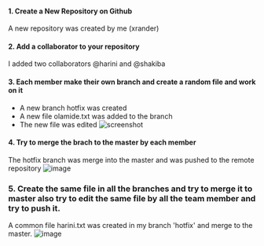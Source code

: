 #### 1.  Create a New Repository on Github
 A new repository was created by me (xrander) <br>

#### 2. Add a collaborator to your repository <br>
I added two collaborators @harini and @shakiba

#### 3. Each member make their own branch and create a random file and work on it <br>
- A new branch hotfix was created
- A new file olamide.txt was added to the branch
- The new file was edited
![screenshot](https://lh3.googleusercontent.com/JHjo4I-2ONqsnlZ9c6BF79EQEH3RJZINLHuzLnRzjQ4SIF3Wx4aSxv5EgVxaIN0sTxG2wtXbYhLlEQ0iyq6j_xfvmOqH_s6Q9tzyLnBBcZjbIyjsb-QIxqtz3_l9a2T5ZiLqdYrdvR2XY6hCeLShlhTuZnfjDpcKtfR0ZFGuXV3HCH3N3hwDKsCSxG95ASDGq6m_1EmCaR3A-NXVnU0gWaOmVbXa790QU5HFb61SIYkdUcOpFCB9r_2ohOIk0NdrKMtKsGqeJ_cunjIHlxlqEmNo8PT-hHna-PfCXN5ymvMwr6Zl708nzr48QXuWk-O15YxvDMBvN4onCNknBa2dP4cEjP7ajFsv88XXXSGrUY4ytTy4slwAmvmeKAkyRo0ER-WFRqXedWGJlvk5nClPB6zR8DFWxeoVRcGaKDP2BoaUkcvJmfRdAJQ9WxFrm-iY4KSIteMOjEVpN7XXVztZPMhkR6ADWJU2l1lXKqyBQAWhdbmbUNeyjVSK5Lvea-nLzhqifdmZAkrergZHw2Bkys2A6NZ6wUTzLvY4hJnbTze19QApZjCCqDtvdvaVfxNY30bSVkPkwxmx1tSUwtgYCBUedjApMYcYki3MC5NxLrGwjyPV4nNVrqXoVb7Z5dzkcJivjztKpK5ms8j16ngHd1k1DYxyeJAVDwe76gf0OheFBbUmdezXk8PzBQnUGyO2TUk7eZ2jgwNr7EuKrmFpE-0=w742-h331-no?authuser=0)

#### 4. Try to merge the brach to the master by each member <br>
The hotfix branch was merge into the master and was pushed to the remote repository
![image](https://lh3.googleusercontent.com/aNjkhUa422SJdTWPxpTZ3PBMeVzqMmQWP6s8_ySmf8eRxiyyXs4aJMBoj6gSE8nJe-O79bPD1WbMWNo6ieD34DhndJ4av_U9zmfw1PW5IPDsP6YVjB8UdoHZsI-vfCPhRlrEgMIcJprW05TPHyWdIaw8OXOnoaRG0VwAJnoN-JE4wNtrDJS6KDJFDunRPJS6eks2d7ljFc4yi9d1Mi_Iv5tqHGQT1yA7_VRTL9e4K-dpy2bvO1AZKw4Rr6026FNYb2N9dmP-8AWLq4ycHl8kcwEj64ObLLDIKxFn-D96OE5D-i8-u_AkHMVo3NTYwxSMhs9-aCrFd9U5pFvbUTTefGgDuZ8PorQzfuaB6p-IBGfzkkuv6j8s2WJ0FYn3MGBmMsAOObC5TjzmExnUVZdsfPIAA0lKOLq7MJKQPbtVlWK5E99VGqt-aFETuxQx5amBV0q-_vSbzyEBgyFJbe2PotCyHAQ4WayRbuG115NmQc2SwmEGo0qgK2e3QPLVL9UvbmTnE8no9dxp0iexBuMVKw3cD547xNtGV6g8HYNLs4RR-skQ7INj7NHlqBc9KNN_39ly7SYUvXOq4SEUFeBsjdaSIA1toeoqAxJoyu5qhO2q4XExXpUFF0rBEQMlPxBOt7KbGwMAE91qwz3vfgcOQ2Z21oqDYZ-axql39jXIWx5c5n_1Wyf9ZvTqqTj24EDxUUTk6kLC4S6gVweRvQezdkE=w729-h572-no?authuser=0)

### 5. Create the same file in all the branches and try to merge it to master also try to edit the same file by all the team member and try to push it.<br>
A common file harini.txt was created in my branch 'hotfix' and merge to the master.
![image](https://lh3.googleusercontent.com/rqFJl-P0VD5sbB7YRUfe6rKdTUyk9Jb-CUbhyBNLfcwXfQMazviO7XpSFNhjJWrQzV5Tdp5U9Vb_f9sW7o4FKj4pMliZK3lJfwgNNNp87tEg0BMgcmsJt4qjy969YIxJFnxiPsgTCAN9YtCrz12h1nQpdr4DGizCxEvbxW7-DQ_srJros7rXDPr2qtaYH6nhd1ajJqkZFrIumCGZzBSW0KhCsuWOJSdbmZXnxzAtztYf68AXMs2SkrMYk0jPi0Xw5DzmNKYCsmZwNssu_d8GJ0zYBid7Tc074_drG4XAQ3PfWSJG1dQa9zxi_d1HSSFl4mfab8YToHjv8-m1_8L5lBwXQ-lVWA5VjADMwLjKp2WmMlb4azw4RnlSUGl1xcBlp3YqKEDkBmP6pac-DM2ZRdFMAxthFir5sloCxlIagAt_WBEvboD_NVjUqDnfA2p09JcSTCXz7P9jvigL9PorVIjUDx4Wsq81-bsRdDNaBy6vw2JqhC-ibCJ26l2HMa7dDwomlWX7DYiiqG_-TBUNFKfjtc3P5fa7CqdIs213oTp2MJcW7KiR9G--6tl3uYCHSsRL3nCaJwBWQ_sX926ELk0VcKzwHuIw_kTQJELSy7TXk6BM_cbZGlOQOZI_giIxQI0BreYSUlPIVIfKtaV69mrnpbTlVMcz5tPhCNj5ULbbLVEHHWQXHkgzShajIiaVYrSXNRXhf9mC_yVkmUD9wLI=w731-h671-no?authuser=0)